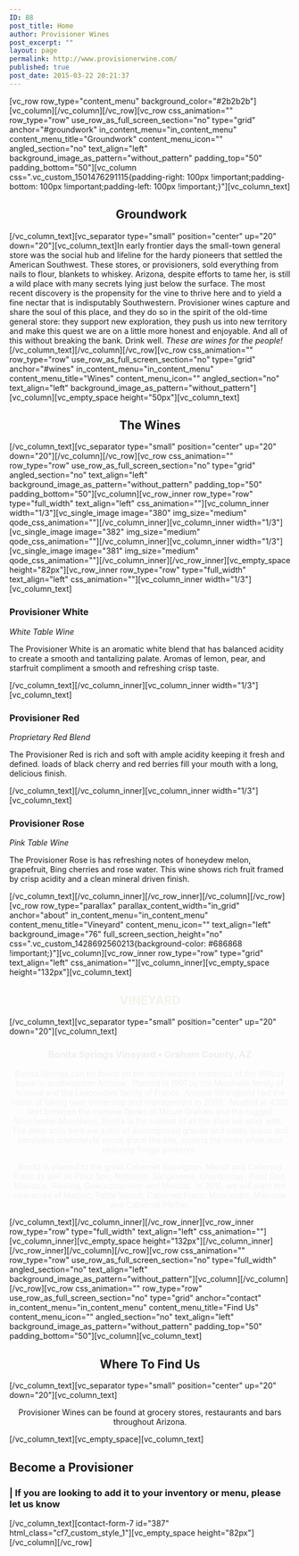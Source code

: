 ```yaml
---
ID: 88
post_title: Home
author: Provisioner Wines
post_excerpt: ""
layout: page
permalink: http://www.provisionerwine.com/
published: true
post_date: 2015-03-22 20:21:37
---
```

[vc_row row_type="content_menu" background_color="#2b2b2b"][vc_column][/vc_column][/vc_row][vc_row css_animation="" row_type="row" use_row_as_full_screen_section="no" type="grid" anchor="#groundwork" in_content_menu="in_content_menu" content_menu_title="Groundwork" content_menu_icon="" angled_section="no" text_align="left" background_image_as_pattern="without_pattern" padding_top="50" padding_bottom="50"][vc_column css=".vc_custom_1501476291115{padding-right: 100px !important;padding-bottom: 100px !important;padding-left: 100px !important;}"][vc_column_text]
<h2 style="text-align: center;"> Groundwork</h2>
[/vc_column_text][vc_separator type="small" position="center" up="20" down="20"][vc_column_text]In early frontier days the small-town general store was the social hub and lifeline for the hardy pioneers that settled the American Southwest. These stores, or provisioners, sold everything from nails to flour, blankets to whiskey. Arizona, despite efforts to tame her, is still a wild place with many secrets lying just below the surface. The most recent discovery is the propensity for the vine to thrive here and to yield a fine nectar that is indisputably Southwestern. Provisioner wines capture and share the soul of this place, and they do so in the spirit of the old-time general store: they support new exploration, they push us into new territory and make this quest we are on a little more honest and enjoyable. And all of this without breaking the bank. Drink well. <em>These are wines for the people!</em>[/vc_column_text][/vc_column][/vc_row][vc_row css_animation="" row_type="row" use_row_as_full_screen_section="no" type="grid" anchor="#wines" in_content_menu="in_content_menu" content_menu_title="Wines" content_menu_icon="" angled_section="no" text_align="left" background_image_as_pattern="without_pattern"][vc_column][vc_empty_space height="50px"][vc_column_text]
<h2 style="text-align: center;">The Wines</h2>
[/vc_column_text][vc_separator type="small" position="center" up="20" down="20"][/vc_column][/vc_row][vc_row css_animation="" row_type="row" use_row_as_full_screen_section="no" type="grid" angled_section="no" text_align="left" background_image_as_pattern="without_pattern" padding_top="50" padding_bottom="50"][vc_column][vc_row_inner row_type="row" type="full_width" text_align="left" css_animation=""][vc_column_inner width="1/3"][vc_single_image image="380" img_size="medium" qode_css_animation=""][/vc_column_inner][vc_column_inner width="1/3"][vc_single_image image="382" img_size="medium" qode_css_animation=""][/vc_column_inner][vc_column_inner width="1/3"][vc_single_image image="381" img_size="medium" qode_css_animation=""][/vc_column_inner][/vc_row_inner][vc_empty_space height="82px"][vc_row_inner row_type="row" type="full_width" text_align="left" css_animation=""][vc_column_inner width="1/3"][vc_column_text]
<h3>Provisioner White</h3>
<i>White Table Wine</i>
<p class="p1">The Provisioner White is an aromatic white blend that has balanced acidity to create a smooth and tantalizing palate. Aromas of lemon, pear, and starfruit compliment a smooth and refreshing crisp taste.</p>
[/vc_column_text][/vc_column_inner][vc_column_inner width="1/3"][vc_column_text]
<h3>Provisioner Red</h3>
<i>Proprietary Red Blend</i>
<p class="p1">The Provisioner Red is rich and soft with ample acidity keeping it fresh and defined. loads of black cherry and red berries fill your mouth with a long, delicious finish.</p>
[/vc_column_text][/vc_column_inner][vc_column_inner width="1/3"][vc_column_text]
<h3>Provisioner Rose</h3>
<i>Pink Table Wine</i>
<p class="p1">The Provisioner Rose is has refreshing notes of honeydew melon, grapefruit, Bing cherries and rose water. This wine shows rich fruit framed by crisp acidity and a clean mineral driven finish.</p>
[/vc_column_text][/vc_column_inner][/vc_row_inner][/vc_column][/vc_row][vc_row row_type="parallax" parallax_content_width="in_grid" anchor="about" in_content_menu="in_content_menu" content_menu_title="Vineyard" content_menu_icon="" text_align="left" background_image="76" full_screen_section_height="no" css=".vc_custom_1428692560213{background-color: #686868 !important;}"][vc_column][vc_row_inner row_type="row" type="grid" text_align="left" css_animation=""][vc_column_inner][vc_empty_space height="132px"][vc_column_text]
<h2 style="text-align: center;"><span style="color: #f4f2eb;">VINEYARD</span></h2>
[/vc_column_text][vc_separator type="small" position="center" up="20" down="20"][vc_column_text]
<div class="wpb_text_column wpb_content_element ">
<div class="wpb_wrapper">
<h3 style="text-align: center;"><span style="color: #f2eded;">Bonita Springs Vineyard • Graham County, AZ</span></h3>
<p style="text-align: center;"><span style="color: #f5f0f0;">Bonita Springs can be found on the northwestern extremus of the Willcox basin in southeastern Arizona.  Planted in 1991 by the Minchella family of Arizona and the Lescombes family of France, Arizona Stronghold had the honor of taking over ownership and management in 2009.  Nestled at 4300 feet between the massive flanks of Mount Graham and the rugged Winchester Mountains, Bonita is the coolest of all the sites we work with.  The deep soils here are a mix of decomposed granite and valley loams and persistent <em>mistral</em>style winds grace the site, cooling the vines while also reducing fungal pressure.</span></p>
<p style="text-align: center;"><span style="color: #f5f0f0;">Bonita is planted to the great Cabernet Sauvignon, Merlot and Cabernet Franc as well as Pinot Noir, Nebbiolo, Sangiovese, Chardonnay, Pinot Gris, Malvasia, Riesling, Gewurztraminer and Muscat.  In 2015, we will plant ten new acres of Malbec, Petite Verdot, Cabernet Franc, Mourvedre, Malvasia and Cabernet Pfeffer.</span></p>

</div>
</div>
[/vc_column_text][/vc_column_inner][/vc_row_inner][vc_row_inner row_type="row" type="full_width" text_align="left" css_animation=""][vc_column_inner][vc_empty_space height="132px"][/vc_column_inner][/vc_row_inner][/vc_column][/vc_row][vc_row css_animation="" row_type="row" use_row_as_full_screen_section="no" type="full_width" angled_section="no" text_align="left" background_image_as_pattern="without_pattern"][vc_column][/vc_column][/vc_row][vc_row css_animation="" row_type="row" use_row_as_full_screen_section="no" type="grid" anchor="contact" in_content_menu="in_content_menu" content_menu_title="Find Us" content_menu_icon="" angled_section="no" text_align="left" background_image_as_pattern="without_pattern" padding_top="50" padding_bottom="50"][vc_column][vc_column_text]
<h2 style="text-align: center;">Where To Find Us</h2>
[/vc_column_text][vc_separator type="small" position="center" up="20" down="20"][vc_column_text]
<p style="text-align: center;">Provisioner Wines can be found at grocery stores, restaurants and bars throughout Arizona.</p>
[/vc_column_text][vc_empty_space][vc_column_text]
<h2>Become a Provisioner</h2>
<h3>| If you are looking to add it to your inventory or menu, please let us know</h3>
[/vc_column_text][contact-form-7 id="387" html_class="cf7_custom_style_1"][vc_empty_space height="82px"][/vc_column][/vc_row]
